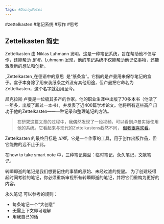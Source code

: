 ```yaml
---
Tags: #DailyNotes 
---
```


#zettelkasten #笔记系统 #写作 #思考
## Zettelkasten 简史

Zettelkasten 由 Niklas Luhmann 发明。这是一种笔记系统，旨在帮助他不仅写作，还能帮助 _思考_。Luhmann 发现，他的笔记系统不仅能帮助他记忆事物，还能激发新的想法和创新。

_Zettelkasten_在德语中的意思  是“纸条盒”。它指的是卢曼用来保存笔记的盒子。盒子本身除了用来装纸条之外没有其他用途，但卢曼把它命名为 Zettelkasten，这个名字就沿用至今。

尼克拉斯·卢曼是一位极其多产的作家。他的职业生涯中出版了70多本书（他活了一年多，出版了超过一本书），并发表了近400篇学术论文。他将所有这些高产归功于他的Zettelkasten——一种记录和整理笔记的方法。

> 在研究这篇文章的过程中，我偶然发现了一段视频，可以看到卢曼实际使用他的系统。它看起来与现代的Zettelkastens截然不同， [但我很喜欢看](https://youtu.be/qRSCKSPMuDc?t=2246)。

Zettelkasten 的最终目标是 _出版_。它是一个作家的工具，用于创作出版作品，但它能做的远不止于此。



在how to take smart note 中，三种笔记类型：临时笔记，永久笔记，文献笔记。


转瞬即逝的笔记是我们想要记住的事情的原始、未经过滤的提醒。
为了创建经得起时间考验的笔记，你必须重新审视所有转瞬即逝的笔记，并将它们重构为更好的内容。

永久笔记
可以参考的规则：
- 每条笔记一个“大创意”
- 无需上下文即可理解
- 用我自己的话